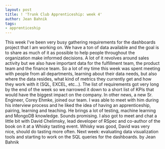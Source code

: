 ```yaml
---
layout: post
title: ! 'Trunk Club Apprenticeship: week 4'
author: Jean Bahnik
tags:
- apprenticeship
---
```

This week I’ve been very busy gathering requirements for the dashboards project that I am working on. We have a ton of data available and the goal is to share as much of it as possible to help people throughout the organization make informed decisions. A lot of it revolves around sales activity but we also have important data for the fulfillment team, the product team and the finance team. So a lot of my time this week was spent meeting with people from all departments, learning about their data needs, but also where the data resides, what kind of metrics they currently get and how they work with it (SQL, EXCEL, etc…). The list of requirements got very long by the end of the week so we narrowed it down to a short list of KPIs that would have the biggest impact on the company.
In other news, a new Sr. Engineer, Corey Ehmke, joined our team. I was able to meet with him during his interview process and he liked the idea of having an apprenticeship, pairing, learning and teaching. He brings a lot of testing, machine learning and MongoDB knowledge. Sounds promising.
I also got to meet and chat a little bit with David Chelimsky, lead developer of RSpec and co-author of the book on it at a Whisky tasting event. Whisky was good, David was very nice, should do tasting more often.
Next week: evaluating data visualization tools and starting to work on the SQL queries for the dashboards.
by Jean Bahnik

